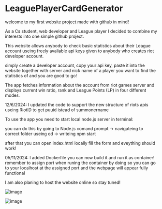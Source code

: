 # LeaguePlayerCardGenerator

welcome to my first website project made with github in mind!

As a Cs student, web developer and League player I decided to combine my interests into one simple github project.

This website allows anybody to check basic statistics about their League account useing freely avaliable api keys given to anybody who creates riot developer account.

simply create a developer account, copy your api key, paste it into the website together with server and nick name of a player you want to find the statistics of and you are good to go!

The app fetches information about the account from riot games server and displays current win ratio, rank and League Points (LP) in four different modes.

12/6/2024: I updated the code to support the new structure of riots apis useing RiotID to get puuid istead of summonername

To use the app you need to start local node.js server in terminal:

you can do this by going to Node.js comand prompt -> navigateing to correct folder useing cd -> writeing npm start

after that you can open index.html locally fill the form and eveything should work!

05/11/2024: I added Dockerfile you can now build it and run it as container! remember to assign port when runing the container by doing so you can go to your localhost at the assigned port and the webpage will appear fully functional

I am also planing to host the website online so stay tuned!

![image](https://github.com/user-attachments/assets/d072afbb-b78e-48d9-a2d9-e64133aba6e4)

![image](https://github.com/user-attachments/assets/ec6f6269-a167-40ec-8722-762ae33b2fbd)


